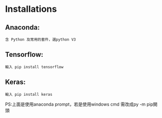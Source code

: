 # Installations
## Anaconda: 
	含 Python 及常用的套件，選python V3
## Tensorflow: 
	輸入 pip install tensorflow
## Keras: 
	輸入 pip install keras
	
PS:上面是使用anaconda prompt，若是使用windows cmd 需改成py -m pip開頭